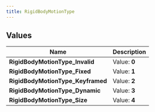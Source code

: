 ```yaml
---
title: RigidBodyMotionType
---
```


## Values
| Name | Description |
| ---- | ----------- |
| **RigidBodyMotionType_Invalid** | Value: **0** |
| **RigidBodyMotionType_Fixed** | Value: **1** |
| **RigidBodyMotionType_Keyframed** | Value: **2** |
| **RigidBodyMotionType_Dynamic** | Value: **3** |
| **RigidBodyMotionType_Size** | Value: **4** |

